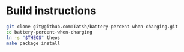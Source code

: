 # Build instructions

```bash
git clone git@github.com:Tatsh/battery-percent-when-charging.git
cd battery-percent-when-charging
ln -s "$THEOS" theos
make package install
```
